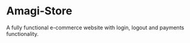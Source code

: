 # Amagi-Store

A fully functional e-commerce website with login, logout and payments functionality.



